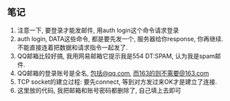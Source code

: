 ## 笔记
1. 注意一下, 要登录才能发邮件, 用auth login这个命令请求登录
2. auth login, DATA这些命令, 都是要先发一个, 服务器给你response, 你再继续. 不能直接连着把数据和请求指令一起发了.
3. QQ邮箱比较好搞, 我用网易邮箱它提示我是554 DT:SPAM, 认为我是spam邮件.
4. QQ邮箱的登录账号是全名, 包括@qq.com, 而163的则不需要@163.com
5. TCP socket的建立过程: 要先connect, 等到对方发过来OK才是建立了连接.
6. 这里放的代码, 我把邮箱和账号密码都删除了, 自己填上去即可